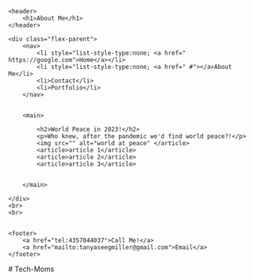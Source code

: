 <!DOCTYPE html>
<html lang="en">

<head>
    <meta charset="UTF-8">
    <meta http-equiv="X-UA-Compatible" content="IE=edge">
    <meta name="viewport" content="width=, initial-scale=1.0">
    <title>Document</title>
    <link rel="stylesheet" href="styles.css">
</head>

<body>

    <header>
        <h1>About Me</h1>
    </header>

    <div class="flex-parent">
        <nav>
            <li style="list-style-type:none; <a href=" https://google.com">Home</a></li>
            <li style="list-style-type:none; <a href=" #"></a>About Me</li>
            <li>Contact</li>
            <li>Portfolio</li>
        </nav>


        <main>

            <h2>World Peace in 2023!</h2>
            <p>Who knew, after the pandemic we'd find world peace?!</p>
            <img src="" alt="world at peace" </article>
            <article>article 1</article>
            <article>article 2</article>
            <article>article 3</article>


        </main>

    </div>
    <br>
    <br>


    <footer>
        <a href="tel:4357044037">Call Me!</a>
        <a href="mailto:tanyaseegmiller@gmail.com">Email</a>
    </footer>






</body>

</html># Tech-Moms
